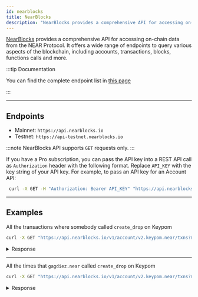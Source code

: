 ```yaml
---
id: nearblocks
title: NearBlocks
description: "NearBlocks provides a comprehensive API for accessing on-chain data from the NEAR Protocol. It offers a wide range of endpoints to query various aspects of the blockchain, including accounts, transactions, blocks, functions calls and more."
---
```


[NearBlocks](https://api.nearblocks.io/api-docs/) provides a comprehensive API for accessing on-chain data from the NEAR Protocol. It offers a wide range of endpoints to query various aspects of the blockchain, including accounts, transactions, blocks, functions calls and more.

:::tip Documentation 

You can find the complete endpoint list in [this page](https://api.nearblocks.io/api-docs/)

:::

---

## Endpoints

- Mainnet: `https://api.nearblocks.io`
- Testnet: `https://api-testnet.nearblocks.io`

:::note
NearBlocks API supports `GET` requests only.
:::

If you have a Pro subscription, you can pass the API key into a REST API call as `Authorization` header with the following format. Replace `API_KEY` with the key string of your API key. For example, to pass an API key for an Account API:

```sh
 curl -X GET -H "Authorization: Bearer API_KEY" "https://api.nearblocks.io/v1/account/wrap.near"
 ```
---

## Examples

All the transactions where somebody called `create_drop` on Keypom

```bash
curl -X GET "https://api.nearblocks.io/v1/account/v2.keypom.near/txns?method=create_drop"
```

<details>
  <summary> Response </summary>

```json
{"cursor":"10055367839","txns":[{"id":"10830753377","receipt_id":"5F79mMVCnRrHRbdYmrSPjRwnAgUBc3H2okMHo69cZcJV","predecessor_account_id":"dragov.near","receiver_account_id":"v2.keypom.near","receipt_kind":"ACTION","receipt_block":{"block_hash":"E3KaP9w1y8CzWFajYBjx9oJFuhjjXuM8vaNPdnAXJeHp","block_height":134346961,"block_timestamp":1733475275522260000},"receipt_outcome":{"gas_burnt":5361098685764,"tokens_burnt":536109868576400000000,"executor_account_id":"v2.keypom.near","status":true},"transaction_hash":"9Y6WvywzX23YLCEuoXDqcaYJMRYihpXWwb4gsBwuXJFX","included_in_block_hash":"yfiq5z1JK6xUzdJk71W1N8yiK65Xt7xFXs6aiKLDtSH","block_timestamp":"1733475274374657534","block":{"block_height":134346960},"receipt_conversion_tokens_burnt":"31845454987000000000","actions":[{"action":"FUNCTION_CALL","method":"create_drop","deposit":1.0426e+24,"fee":536109868576400000000,"args":"{\"drop_id\": \"1733475264350\", \"metadata\": \"{\\\\\\\\\\\\\\\"dropName\\\\\\\\\\\\\\\":\\\\\\\\\\\\\\\"Vrscert NEAR account creation \\\\\\\\\\\\\\\"}\", \"public_keys\": [\"ed25519:DJrjp8VpUKn3dnfV7Yyt2BHCC3wujjjjynUHhkrJWpVQ\"], \"deposit_per_use\": \"1000000000000000000000000\"}"}],"actions_agg":{"deposit":1.0426e+24},"outcomes":{"status":true},"outcomes_agg":{"transaction_fee":588989004589500000000}}, ...
```

</details>

<hr className="subsection" />

All the times that `gagdiez.near` called `create_drop` on Keypom

```sh
curl -X GET "https://api.nearblocks.io/v1/account/v2.keypom.near/txns?method=create_drop&from=gagdiez.near"
```

<details>
  <summary> Response </summary>

```json
{
  "txns": [
    {
      "predecessor_account_id": "gagdiez.near",
      "receiver_account_id": "v2.keypom.near",
      "receipt_kind": "ACTION",
      "receipt_outcome": {
        "status": true,
        ...
      },
      ...
    }
  ]
}
```

</details>

